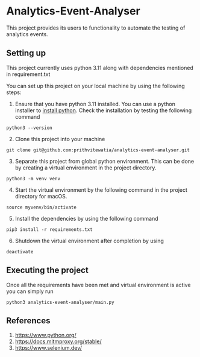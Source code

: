# Analytics-Event-Analyser

This project provides its users to functionality to automate
the testing of analytics events.

## Setting up

This project currently uses python 3.11 along with dependencies
mentioned in requirement.txt

You can set up this project on your local machine by using the
following steps:

1. Ensure that you have python 3.11 installed. You can use
a python installer to [install python](https://www.python.org/ftp/python/3.11.5/python-3.11.5-macos11.pkg).
Check the installation by testing the following command
```shell
python3 --version
```
2. Clone this project into your machine 
```shell
git clone git@github.com:prithvitewatia/analytics-event-analyser.git
```
3. Separate this project from global python environment.
This can be done by creating a virtual environment in the project
directory.
```shell
python3 -m venv venv
```
4. Start the virtual environment by the following command in the project
directory for macOS.
```shell
source myvenv/bin/activate
```
5. Install the dependencies by using the following command
```shell
pip3 install -r requirements.txt
```
6. Shutdown the virtual environment after completion by using
```shell
deactivate
```

## Executing the project

Once all the requirements have been met and virtual environment
is active you can simply run
```shell
python3 analytics-event-analyser/main.py
```

## References

1. https://www.python.org/
2. https://docs.mitmproxy.org/stable/
3. https://www.selenium.dev/

